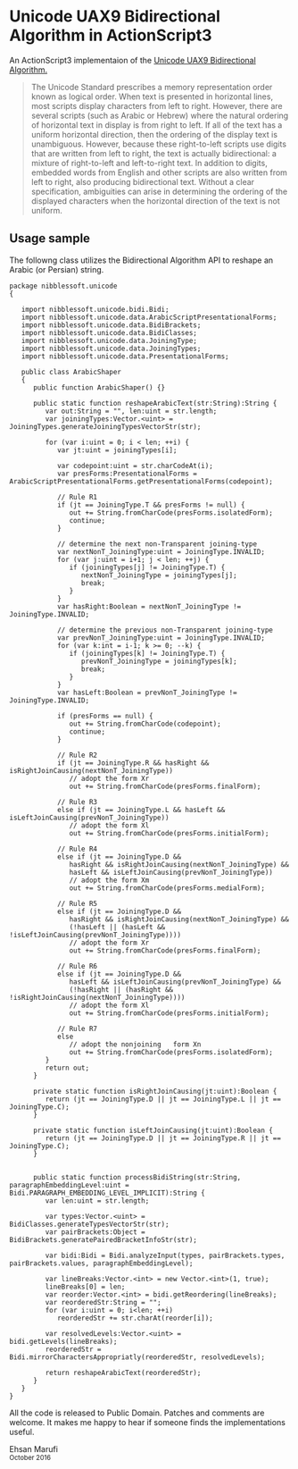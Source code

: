 # Unicode UAX9 Bidirectional Algorithm in ActionScript3

An ActionScript3 implementaion of the [Unicode UAX9 Bidirectional Algorithm.](https://unicode.org/reports/tr9/)

> The Unicode Standard prescribes a memory representation order known as logical order. When text is presented in horizontal lines, most scripts display characters from left to right. However, there are several scripts (such as Arabic or Hebrew) where the natural ordering of horizontal text in display is from right to left. If all of the text has a uniform horizontal direction, then the ordering of the display text is unambiguous. However, because these right-to-left scripts use digits that are written from left to right, the text is actually bidirectional: a mixture of right-to-left and left-to-right text. In addition to digits, embedded words from English and other scripts are also written from left to right, also producing bidirectional text. Without a clear specification, ambiguities can arise in determining the ordering of the displayed characters when the horizontal direction of the text is not uniform.

## Usage sample
The followng class utilizes the Bidirectional Algorithm API to reshape an Arabic (or Persian) string.

```as3
package nibblessoft.unicode
{
   
   import nibblessoft.unicode.bidi.Bidi;
   import nibblessoft.unicode.data.ArabicScriptPresentationalForms;
   import nibblessoft.unicode.data.BidiBrackets;
   import nibblessoft.unicode.data.BidiClasses;
   import nibblessoft.unicode.data.JoiningType;
   import nibblessoft.unicode.data.JoiningTypes;
   import nibblessoft.unicode.data.PresentationalForms;

   public class ArabicShaper
   {
      public function ArabicShaper() {}
      
      public static function reshapeArabicText(str:String):String {
         var out:String = "", len:uint = str.length;
         var joiningTypes:Vector.<uint> = JoiningTypes.generateJoiningTypesVectorStr(str);
         
         for (var i:uint = 0; i < len; ++i) {
            var jt:uint = joiningTypes[i];
            
            var codepoint:uint = str.charCodeAt(i);
            var presForms:PresentationalForms = ArabicScriptPresentationalForms.getPresentationalForms(codepoint);
   
            // Rule R1
            if (jt == JoiningType.T && presForms != null) {
               out += String.fromCharCode(presForms.isolatedForm);
               continue;
            }
            
            // determine the next non-Transparent joining-type
            var nextNonT_JoiningType:uint = JoiningType.INVALID;
            for (var j:uint = i+1; j < len; ++j) {
               if (joiningTypes[j] != JoiningType.T) {
                  nextNonT_JoiningType = joiningTypes[j];
                  break;
               }
            }
            var hasRight:Boolean = nextNonT_JoiningType != JoiningType.INVALID;
            
            // determine the previous non-Transparent joining-type
            var prevNonT_JoiningType:uint = JoiningType.INVALID;
            for (var k:int = i-1; k >= 0; --k) {
               if (joiningTypes[k] != JoiningType.T) {
                  prevNonT_JoiningType = joiningTypes[k];
                  break;
               }
            }
            var hasLeft:Boolean = prevNonT_JoiningType != JoiningType.INVALID;            
            
            if (presForms == null) {
               out += String.fromCharCode(codepoint);
               continue;
            }
            
            // Rule R2
            if (jt == JoiningType.R && hasRight && isRightJoinCausing(nextNonT_JoiningType))
               // adopt the form Xr
               out += String.fromCharCode(presForms.finalForm);
            
            // Rule R3
            else if (jt == JoiningType.L && hasLeft && isLeftJoinCausing(prevNonT_JoiningType))
               // adopt the form Xl
               out += String.fromCharCode(presForms.initialForm);
            
            // Rule R4
            else if (jt == JoiningType.D && 
               hasRight && isRightJoinCausing(nextNonT_JoiningType) &&
               hasLeft && isLeftJoinCausing(prevNonT_JoiningType))
               // adopt the form Xm
               out += String.fromCharCode(presForms.medialForm);
            
            // Rule R5
            else if (jt == JoiningType.D &&
               hasRight && isRightJoinCausing(nextNonT_JoiningType) &&
               (!hasLeft || (hasLeft && !isLeftJoinCausing(prevNonT_JoiningType))))
               // adopt the form Xr
               out += String.fromCharCode(presForms.finalForm);
            
            // Rule R6
            else if (jt == JoiningType.D &&
               hasLeft && isLeftJoinCausing(prevNonT_JoiningType) &&
               (!hasRight || (hasRight && !isRightJoinCausing(nextNonT_JoiningType))))
               // adopt the form Xl
               out += String.fromCharCode(presForms.initialForm);
            
            // Rule R7
            else
               // adopt the nonjoining   form Xn
               out += String.fromCharCode(presForms.isolatedForm);
         }
         return out;
      }
      
      private static function isRightJoinCausing(jt:uint):Boolean {
         return (jt == JoiningType.D || jt == JoiningType.L || jt == JoiningType.C);
      }
      
      private static function isLeftJoinCausing(jt:uint):Boolean {
         return (jt == JoiningType.D || jt == JoiningType.R || jt == JoiningType.C);
      }
      
      
      public static function processBidiString(str:String, paragraphEmbeddingLevel:uint = Bidi.PARAGRAPH_EMBEDDING_LEVEL_IMPLICIT):String {
         var len:uint = str.length;
         
         var types:Vector.<uint> = BidiClasses.generateTypesVectorStr(str);
         var pairBrackets:Object = BidiBrackets.generatePairedBracketInfoStr(str);
         
         var bidi:Bidi = Bidi.analyzeInput(types, pairBrackets.types, pairBrackets.values, paragraphEmbeddingLevel);
         
         var lineBreaks:Vector.<int> = new Vector.<int>(1, true);
         lineBreaks[0] = len;
         var reorder:Vector.<int> = bidi.getReordering(lineBreaks);
         var reorderedStr:String = "";
         for (var i:uint = 0; i<len; ++i)
            reorderedStr += str.charAt(reorder[i]);
         
         var resolvedLevels:Vector.<uint> = bidi.getLevels(lineBreaks);
         reorderedStr = Bidi.mirrorCharactersAppropriatly(reorderedStr, resolvedLevels);
         
         return reshapeArabicText(reorderedStr);
      }
   }
}
```

All the code is released to Public Domain. Patches and comments are welcome. It makes me happy to hear if someone finds the implementations useful.

Ehsan Marufi<br />
<sup>October 2016</sup>